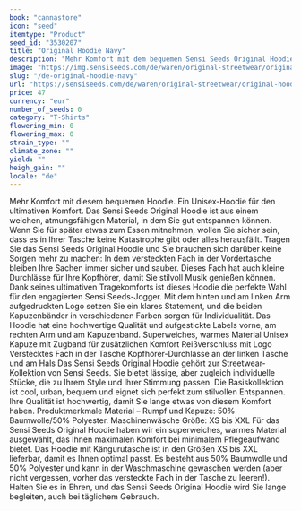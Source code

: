 ```yaml
---
book: "cannastore"
icon: "seed"
itemtype: "Product"
seed_id: "3530207"
title: "Original Hoodie Navy"
description: "Mehr Komfort mit dem bequemen Sensi Seeds Original Hoodie: Ein hochwertiges Unisex-Hoodie, das alles mitmacht. Jetzt online kaufen!"
image: "https://img.sensiseeds.com/de/waren/original-streetwear/original-hoodie-navy-image.png"
slug: "/de-original-hoodie-navy"
url: "https://sensiseeds.com/de/waren/original-streetwear/original-hoodie-navy?a_aid=cannastore"
price: 47
currency: "eur"
number_of_seeds: 0
category: "T-Shirts"
flowering_min: 0
flowering_max: 0
strain_type: ""
climate_zone: ""
yield: ""
heigh_gain: ""
locale: "de"
---
```

Mehr Komfort mit diesem bequemen Hoodie. Ein Unisex-Hoodie für den ultimativen Komfort. Das Sensi Seeds Original Hoodie ist aus einem weichen, atmungsfähigen Material, in dem Sie gut entspannen können. Wenn Sie für später etwas zum Essen mitnehmen, wollen Sie sicher sein, dass es in Ihrer Tasche keine Katastrophe gibt oder alles herausfällt. Tragen Sie das Sensi Seeds Original Hoodie und Sie brauchen sich darüber keine Sorgen mehr zu machen: In dem versteckten Fach in der Vordertasche bleiben Ihre Sachen immer sicher und sauber. Dieses Fach hat auch kleine Durchlässe für Ihre Kopfhörer, damit Sie stilvoll Musik genießen können. Dank seines ultimativen Tragekomforts ist dieses Hoodie die perfekte Wahl für den engagierten Sensi Seeds-Jogger. Mit dem hinten und am linken Arm aufgedruckten Logo setzen Sie ein klares Statement, und die beiden Kapuzenbänder in verschiedenen Farben sorgen für Individualität. Das Hoodie hat eine hochwertige Qualität und aufgestickte Labels vorne, am rechten Arm und am Kapuzenband. Superweiches, warmes Material Unisex Kapuze mit Zugband für zusätzlichen Komfort Reißverschluss mit Logo Verstecktes Fach in der Tasche Kopfhörer-Durchlässe an der linken Tasche und am Hals Das Sensi Seeds Original Hoodie gehört zur Streetwear-Kollektion von Sensi Seeds. Sie bietet lässige, aber zugleich individuelle Stücke, die zu Ihrem Style und Ihrer Stimmung passen. Die Basiskollektion ist cool, urban, bequem und eignet sich perfekt zum stilvollen Entspannen. Ihre Qualität ist hochwertig, damit Sie lange etwas von diesem Komfort haben. Produktmerkmale Material – Rumpf und Kapuze: 50% Baumwolle/50% Polyester. Maschinenwäsche Größe: XS bis XXL Für das Sensi Seeds Original Hoodie haben wir ein superweiches, warmes Material ausgewählt, das Ihnen maximalen Komfort bei minimalem Pflegeaufwand bietet. Das Hoodie mit Kängurutasche ist in den Größen XS bis XXL lieferbar, damit es Ihnen optimal passt. Es besteht aus 50% Baumwolle und 50% Polyester und kann in der Waschmaschine gewaschen werden (aber nicht vergessen, vorher das versteckte Fach in der Tasche zu leeren!). Halten Sie es in Ehren, und das Sensi Seeds Original Hoodie wird Sie lange begleiten, auch bei täglichem Gebrauch.
